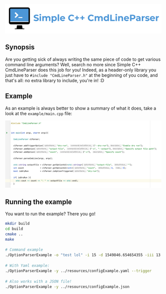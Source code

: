 ![](./resources/logo/logo.png)

## Synopsis

Are you getting sick of always writing the same piece of code to get various
command line arguments? Well, search no more since Simple C++ CmdLineParser
does this job for you! Indeed, as a header-only library you just have to
`#include "CmdLineParser.h"` at the beginning of you code, and that's all:
no extra library to include, you're in! :D


## Example

As an example is always better to show a summary of what it does, take a look
at the `example/main.cpp` file:

![](./resources/screenshot/example.png)


## Running the example

You want to run the example? There you go!

``` bash
mkdir build
cd build
cmake ..
make

# Command example
./OptionParserExample -o "test lol" -i 15 -d 1549846.654654355 -iii 13 15 16 -ss test.txt foo.bar

# With Yaml example:
./OptionParserExample -y ../resources/configExample.yaml --trigger

# Also works with a JSON file!
./OptionParserExample -y ../resources/configExample.json
```
